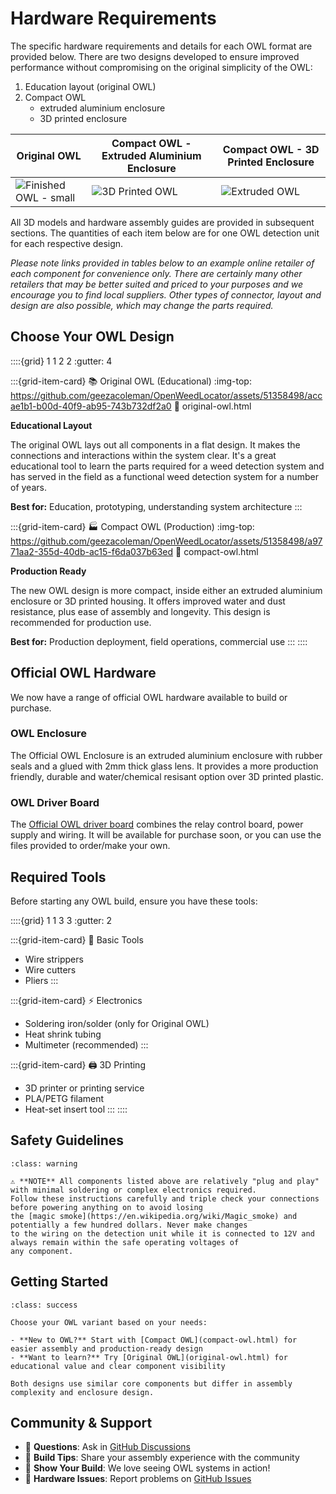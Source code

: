# Hardware Requirements

The specific hardware requirements and details for each OWL format are provided below. There are two designs developed 
to ensure improved performance without compromising on the original simplicity of the OWL:

1. Education layout (original OWL)
2. Compact OWL
   * extruded aluminium enclosure
   * 3D printed enclosure

| Original OWL | Compact OWL - Extruded Aluminium Enclosure | Compact OWL - 3D Printed Enclosure |
|--------------|-----------------------------------------------------------------------------------------------------------------------|-----------------------------------------------------------------------------------------------------------------------|
| ![Finished OWL - small](https://github.com/geezacoleman/OpenWeedLocator/assets/51358498/accae1b1-b00d-40f9-ab95-743b732df2a0) | ![3D Printed OWL](https://github.com/geezacoleman/OpenWeedLocator/assets/51358498/a9771aa2-355d-40db-ac15-f6da037b63ed) | ![Extruded OWL](https://github.com/geezacoleman/OpenWeedLocator/assets/51358498/d153db2d-624b-427e-832e-599a3a841623) |

All 3D models and hardware assembly guides are provided in subsequent sections. The quantities of each item below are for 
one OWL detection unit for each respective design.

*Please note links provided in tables below to an example online retailer of each component for convenience only. There are
certainly many other retailers that may be better suited and priced to your purposes and we encourage you to find local
suppliers. Other types of connector, layout and design are also possible, which may change the parts required.*

## Choose Your OWL Design

::::{grid} 1 1 2 2
:gutter: 4

:::{grid-item-card} 📚 Original OWL (Educational)
:img-top: https://github.com/geezacoleman/OpenWeedLocator/assets/51358498/accae1b1-b00d-40f9-ab95-743b732df2a0
:link: original-owl.html

**Educational Layout**

The original OWL lays out all components in a flat design. It makes the connections and interactions within the system
clear. It's a great educational tool to learn the parts required for a weed detection system and has served in the field 
as a functional weed detection system for a number of years.

**Best for:** Education, prototyping, understanding system architecture
:::

:::{grid-item-card} 🏭 Compact OWL (Production)
:img-top: https://github.com/geezacoleman/OpenWeedLocator/assets/51358498/a9771aa2-355d-40db-ac15-f6da037b63ed
:link: compact-owl.html

**Production Ready**

The new OWL design is more compact, inside either an extruded aluminium enclosure or 3D printed housing. It offers
improved water and dust resistance, plus ease of assembly and longevity. This design is recommended for production use.

**Best for:** Production deployment, field operations, commercial use
:::
::::

## Official OWL Hardware

We now have a range of official OWL hardware available to build or purchase.

### OWL Enclosure
The Official OWL Enclosure is an extruded aluminium enclosure with rubber seals and a glued with 2mm thick glass lens.
It provides a more production friendly, durable and water/chemical resisant option over 3D printed plastic.

### OWL Driver Board
The [Official OWL driver board](https://github.com/geezacoleman/owl-driver-board) combines the relay control board, power supply and wiring. It will be available for
purchase soon, or you can use the files provided to order/make your own.

## Required Tools

Before starting any OWL build, ensure you have these tools:

::::{grid} 1 1 3 3
:gutter: 2

:::{grid-item-card} 🔧 Basic Tools
- Wire strippers
- Wire cutters
- Pliers
:::

:::{grid-item-card} ⚡ Electronics
- Soldering iron/solder (only for Original OWL)
- Heat shrink tubing
- Multimeter (recommended)
:::

:::{grid-item-card} 🖨️ 3D Printing
- 3D printer or printing service
- PLA/PETG filament
- Heat-set insert tool
:::
::::

## Safety Guidelines

```{admonition} Important Safety Notes
:class: warning

⚠️ **NOTE** All components listed above are relatively "plug and play" with minimal soldering or complex electronics required.
Follow these instructions carefully and triple check your connections before powering anything on to avoid losing
the [magic smoke](https://en.wikipedia.org/wiki/Magic_smoke) and potentially a few hundred dollars. Never make changes
to the wiring on the detection unit while it is connected to 12V and always remain within the safe operating voltages of
any component.
```

## Getting Started

```{admonition} Ready to Build?
:class: success

Choose your OWL variant based on your needs:

- **New to OWL?** Start with [Compact OWL](compact-owl.html) for easier assembly and production-ready design
- **Want to learn?** Try [Original OWL](original-owl.html) for educational value and clear component visibility

Both designs use similar core components but differ in assembly complexity and enclosure design.
```

## Community & Support

- 💬 **Questions**: Ask in [GitHub Discussions](https://github.com/geezacoleman/OpenWeedLocator/discussions)
- 🔧 **Build Tips**: Share your assembly experience with the community
- 📸 **Show Your Build**: We love seeing OWL systems in action!
- 🐛 **Hardware Issues**: Report problems on [GitHub Issues](https://github.com/geezacoleman/OpenWeedLocator/issues)